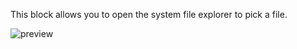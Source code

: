 This block allows you to open the system file explorer to pick a file.

![preview](/images/controls/selectFile-en.png)